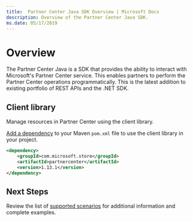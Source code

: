 ```yaml
---
title:  Partner Center Java SDK Overview | Microsoft Docs
description: Overview of the Partner Center Java SDK.
ms.date: 05/17/2019
---
```


# Overview

The Partner Center Java is a SDK that provides the ability to interact with Microsoft's Partner Center service. This enables partners to perform the Partner Center operations programmatically. This is the latest addition to existing portfolio of REST APIs and the .NET SDK.

## Client library

Manage resources in Partner Center using the client library.

[Add a dependency](https://maven.apache.org/guides/getting-started/index.html#How_do_I_use_external_dependencies) to your Maven `pom.xml` file to use the client library in your project.

```xml
<dependency>
    <groupId>com.microsoft.store</groupId>
    <artifactId>partnercenter</artifactId>
    <version>1.13.1</version>
</dependency>
```

## Next Steps

Review the list of [supported scenarios](https://docs.microsoft.com/partner-center/develop/scenarios) for additional information and complete examples.